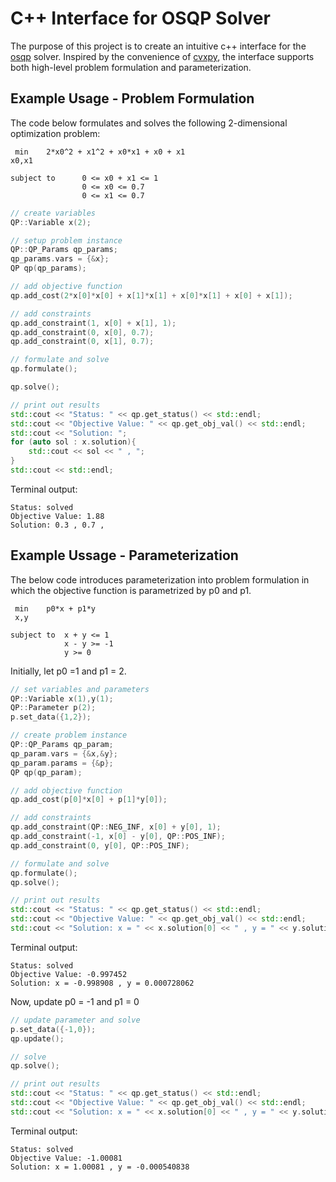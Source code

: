 # C++ Interface for OSQP Solver

The purpose of this project is to create an intuitive c++ interface for the [osqp](https://osqp.org/docs/index.html) solver. Inspired by the convenience of [cvxpy](https://www.cvxpy.org/), the interface supports both high-level problem formulation and parameterization.

## Example Usage - Problem Formulation
The code below formulates and solves the following 2-dimensional optimization problem:

```
 min    2*x0^2 + x1^2 + x0*x1 + x0 + x1
x0,x1

subject to      0 <= x0 + x1 <= 1
                0 <= x0 <= 0.7
                0 <= x1 <= 0.7     
```

```C++
// create variables
QP::Variable x(2);

// setup problem instance
QP::QP_Params qp_params;
qp_params.vars = {&x};
QP qp(qp_params);

// add objective function
qp.add_cost(2*x[0]*x[0] + x[1]*x[1] + x[0]*x[1] + x[0] + x[1]); 

// add constraints
qp.add_constraint(1, x[0] + x[1], 1);
qp.add_constraint(0, x[0], 0.7);
qp.add_constraint(0, x[1], 0.7);

// formulate and solve
qp.formulate();

qp.solve();

// print out results
std::cout << "Status: " << qp.get_status() << std::endl;
std::cout << "Objective Value: " << qp.get_obj_val() << std::endl;
std::cout << "Solution: ";
for (auto sol : x.solution){
    std::cout << sol << " , ";
}
std::cout << std::endl;
```

Terminal output:
```
Status: solved
Objective Value: 1.88
Solution: 0.3 , 0.7 ,
```

## Example Ussage - Parameterization
The below code introduces parameterization into problem formulation in which the objective function is parametrized by p0 and p1. 

```
 min    p0*x + p1*y
 x,y

subject to  x + y <= 1
            x - y >= -1
            y >= 0   
```

Initially, let p0 =1 and p1 = 2.

```C++
// set variables and parameters
QP::Variable x(1),y(1);
QP::Parameter p(2);
p.set_data({1,2});

// create problem instance
QP::QP_Params qp_param;
qp_param.vars = {&x,&y};
qp_param.params = {&p};
QP qp(qp_param);

// add objective function
qp.add_cost(p[0]*x[0] + p[1]*y[0]);

// add constraints
qp.add_constraint(QP::NEG_INF, x[0] + y[0], 1);
qp.add_constraint(-1, x[0] - y[0], QP::POS_INF);
qp.add_constraint(0, y[0], QP::POS_INF);

// formulate and solve
qp.formulate();
qp.solve();

// print out results
std::cout << "Status: " << qp.get_status() << std::endl;
std::cout << "Objective Value: " << qp.get_obj_val() << std::endl;
std::cout << "Solution: x = " << x.solution[0] << " , y = " << y.solution[0] << std::endl;

```

Terminal output:
```
Status: solved
Objective Value: -0.997452
Solution: x = -0.998908 , y = 0.000728062
```

Now, update p0 = -1 and p1 = 0

```C++
// update parameter and solve
p.set_data({-1,0});
qp.update();

// solve
qp.solve();

// print out results
std::cout << "Status: " << qp.get_status() << std::endl;
std::cout << "Objective Value: " << qp.get_obj_val() << std::endl;
std::cout << "Solution: x = " << x.solution[0] << " , y = " << y.solution[0] << std::endl;


```

Terminal output:
```
Status: solved
Objective Value: -1.00081
Solution: x = 1.00081 , y = -0.000540838
```